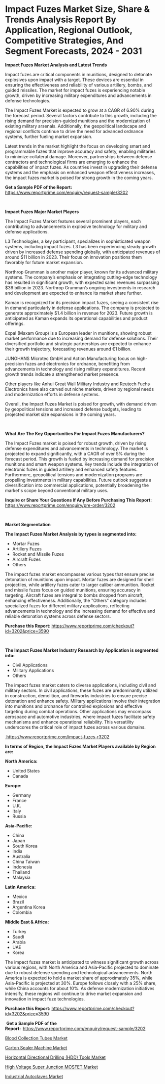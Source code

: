 <p><h1>Impact Fuzes Market Size, Share & Trends Analysis Report By Application, Regional Outlook, Competitive Strategies, And Segment Forecasts, 2024 - 2031</h1></p><p><strong>Impact Fuzes Market Analysis and Latest Trends</strong></p>
<p><p>Impact fuzes are critical components in munitions, designed to detonate explosives upon impact with a target. These devices are essential in ensuring the effectiveness and reliability of various artillery, bombs, and guided missiles. The market for impact fuzes is experiencing notable growth, driven by increasing military expenditures and advancements in defense technologies.</p><p>The Impact Fuzes Market is expected to grow at a CAGR of 6.90% during the forecast period. Several factors contribute to this growth, including the rising demand for precision-guided munitions and the modernization of existing military arsenals. Additionally, the geopolitical landscape and regional conflicts continue to drive the need for advanced ordnance systems, further fueling market expansion.</p><p>Latest trends in the market highlight the focus on developing smart and programmable fuzes that improve accuracy and safety, enabling militaries to minimize collateral damage. Moreover, partnerships between defense contractors and technological firms are emerging to enhance the capabilities of impact fuzes. As countries invest in upgrading their defense systems and the emphasis on enhanced weapon effectiveness increases, the impact fuzes market is poised for strong growth in the coming years.</p></p>
<p><strong>Get a Sample PDF of the Report:&nbsp;</strong> <a href="https://www.reportprime.com/enquiry/request-sample/3202">https://www.reportprime.com/enquiry/request-sample/3202</a></p>
<p>&nbsp;</p>
<p><strong>Impact Fuzes Major Market Players</strong></p>
<p><p>The Impact Fuzes Market features several prominent players, each contributing to advancements in explosive technology for military and defense applications.</p><p>L3 Technologies, a key participant, specializes in sophisticated weapon systems, including impact fuzes. L3 has been experiencing steady growth driven by increased defense spending globally, with anticipated revenues of around $11 billion in 2023. Their focus on innovation positions them favorably for future market expansion.</p><p>Northrop Grumman is another major player, known for its advanced military systems. The company’s emphasis on integrating cutting-edge technology has resulted in significant growth, with expected sales revenues surpassing $36 billion in 2023. Northrop Grumman’s ongoing investments in research and development are expected to enhance its market share further.</p><p>Kaman is recognized for its precision impact fuzes, seeing a consistent rise in demand particularly in defense applications. The company is projected to generate approximately $1.4 billion in revenue for 2023. Future growth is anticipated as Kaman expands its operational capabilities and product offerings.</p><p>Expal (Maxam Group) is a European leader in munitions, showing robust market performance due to increasing demand for defense solutions. Their diversified portfolio and strategic partnerships are expected to enhance their growth trajectory, forecasting revenues around €1 billion.</p><p>JUNGHANS Microtec GmbH and Action Manufacturing focus on high-precision fuzes and electronics for ordnance, benefiting from advancements in technology and rising military expenditures. Recent growth trends indicate a strengthened market presence.</p><p>Other players like Anhui Great Wall Military Industry and Reutech Fuchs Electronics have also carved out niche markets, driven by regional needs and modernization efforts in defense systems.</p><p>Overall, the Impact Fuzes Market is poised for growth, with demand driven by geopolitical tensions and increased defense budgets, leading to projected market size expansions in the coming years.</p></p>
<p>&nbsp;</p>
<p><strong>What Are The Key Opportunities For Impact Fuzes Manufacturers?</strong></p>
<p><p>The Impact Fuzes market is poised for robust growth, driven by rising defense expenditures and advancements in technology. The market is projected to expand significantly, with a CAGR of over 5% during the forecast period. This growth is fueled by increasing demand for precision munitions and smart weapon systems. Key trends include the integration of electronic fuzes in guided artillery and enhanced safety features. Furthermore, geopolitical tensions and modernization programs are propelling investments in military capabilities. Future outlook suggests a diversification into commercial applications, potentially broadening the market's scope beyond conventional military uses.</p></p>
<p><strong>Inquire or Share Your Questions If Any Before Purchasing This Report:</strong> <a href="https://www.reportprime.com/enquiry/pre-order/3202">https://www.reportprime.com/enquiry/pre-order/3202</a></p>
<p>&nbsp;</p>
<p><strong>Market Segmentation</strong></p>
<p><strong>The Impact Fuzes Market Analysis by types is segmented into:</strong></p>
<p><ul><li>Mortar Fuzes</li><li>Artillery Fuzes</li><li>Rocket and Missile Fuzes</li><li>Aircraft Fuzes</li><li>Others</li></ul></p>
<p><p>The impact fuzes market encompasses various types that ensure precise detonation of munitions upon impact. Mortar fuzes are designed for shell projectiles, while artillery fuzes cater to larger caliber ammunition. Rocket and missile fuzes focus on guided munitions, ensuring accuracy in targeting. Aircraft fuzes are integral to bombs dropped from aircraft, enhancing effectiveness. Additionally, the "Others" category includes specialized fuzes for different military applications, reflecting advancements in technology and the increasing demand for effective and reliable detonation systems across defense sectors.</p></p>
<p><strong>Purchase this Report:&nbsp;</strong><a href="https://www.reportprime.com/checkout?id=3202&price=3590">https://www.reportprime.com/checkout?id=3202&price=3590</a></p>
<p>&nbsp;</p>
<p><strong>The Impact Fuzes Market Industry Research by Application is segmented into:</strong></p>
<p><ul><li>Civil Applications</li><li>Military Applications</li><li>Others</li></ul></p>
<p><p>The impact fuzes market caters to diverse applications, including civil and military sectors. In civil applications, these fuzes are predominantly utilized in construction, demolition, and fireworks industries to ensure precise detonation and enhance safety. Military applications involve their integration into munitions and ordnance for controlled explosions and effective targeting during combat operations. Other applications may encompass aerospace and automotive industries, where impact fuzes facilitate safety mechanisms and enhance operational reliability. This versatility underscores the critical role of impact fuzes across various domains.</p></p>
<p><a href="https://www.reportprime.com/impact-fuzes-r3202">&nbsp;https://www.reportprime.com/impact-fuzes-r3202</a></p>
<p><strong>In terms of Region, the Impact Fuzes Market Players available by Region are:</strong></p>
<p>
    <p> <strong> North America: </strong>
        <ul>
            <li>United States</li>
            <li>Canada</li>
        </ul>
        </p> 
    <p> <strong> Europe: </strong>
        <ul>
            <li>Germany</li>
            <li>France</li>
            <li>U.K.</li>
            <li>Italy</li>
            <li>Russia</li>
        </ul>
        </p> 
    <p> <strong> Asia-Pacific: </strong>
        <ul>
            <li>China</li>
            <li>Japan</li>
            <li>South Korea</li>
            <li>India</li>
            <li>Australia</li>
            <li>China Taiwan</li>
            <li>Indonesia</li>
            <li>Thailand</li>
            <li>Malaysia</li>
        </ul>
        </p> 
    <p> <strong> Latin America: </strong>
        <ul>
            <li>Mexico</li>
            <li>Brazil</li>
            <li>Argentina Korea</li>
            <li>Colombia</li>
        </ul>
        </p> 
    <p> <strong> Middle East & Africa: </strong>
        <ul>
            <li>Turkey</li>
            <li>Saudi</li>
            <li>Arabia</li>
            <li>UAE</li>
            <li>Korea</li>
        </ul>
    </p>
    </p>
<p><p>The impact fuzes market is anticipated to witness significant growth across various regions, with North America and Asia-Pacific projected to dominate due to robust defense spending and technological advancements. North America is expected to hold a market share of approximately 35%, while Asia-Pacific is projected at 30%. Europe follows closely with a 25% share, while China accounts for about 10%. As defense modernization initiatives intensify, these regions will continue to drive market expansion and innovation in impact fuze technologies.</p></p>
<p><strong>Purchase this Report: </strong><a href="https://www.reportprime.com/checkout?id=3202&price=3590">https://www.reportprime.com/checkout?id=3202&price=3590</a></p>
<p>&nbsp;<strong>Get a Sample PDF of the Report:&nbsp;&nbsp;</strong><a href="https://www.reportprime.com/enquiry/request-sample/3202">https://www.reportprime.com/enquiry/request-sample/3202</a></p>
<p><strong></strong></p>
<p><p><a href="https://www.linkedin.com/pulse/blood-collection-tubes-market-growth-segmentation-regional-kvoxe?trackingId=4%2BNe57KcQyS9K%2F%2F75VNmng%3D%3D">Blood Collection Tubes Market</a></p><p><a href="https://www.linkedin.com/pulse/carton-sealer-machine-market-size-growth-trends-statistics-gzcbf?trackingId=9j%2FraZNEThOqRbFuqSqUZQ%3D%3D">Carton Sealer Machine Market</a></p><p><a href="https://issuu.com/reportprime-2/docs/horizontal-directional-drilling-hdd_b2661c5fcc214e">Horizontal Directional Drilling (HDD) Tools Market</a></p><p><a href="https://issuu.com/reportprime-2/docs/high-voltage-super-junction-mosfet-_8dcae645b3c5e5">High Voltage Super Junction MOSFET Market</a></p><p><a href="https://www.linkedin.com/pulse/emerging-opportunities-challenges-global-industrial-autoclaves-imfef?trackingId=pq5FioF7RMa5issmR%2FTeaw%3D%3D">Industrial Autoclaves Market</a></p></p>